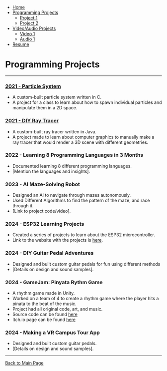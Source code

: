 <link rel="stylesheet" type="text/css" href="assets/styles.css">

<nav>
  <ul>
    <li><a href="index.html">Home</a></li>
    <li>
      <a href="programming.html">Programming Projects</a>
      <ul>
        <li><a href="project1.html">Project 1</a></li>
        <li><a href="project2.html">Project 2</a></li>
        <!-- Add more projects as needed -->
      </ul>
    </li>
    <li>
      <a href="audio-video.html">Video/Audio Projects</a>
      <ul>
        <li><a href="video1.html">Video 1</a></li>
        <li><a href="audio1.html">Audio 1</a></li>
        <!-- Add more projects as needed -->
      </ul>
    </li>
    <li><a href="resume.html">Resume</a></li>
  </ul>
</nav>

# Programming Projects

---

### [2021 - Particle System](Programming/ParticleSystem.md)
- A custom-built particle system written in C.
- A project for a class to learn about how to spawn individual particles and manipulate them in a 2D space.


### [2021 - DIY Ray Tracer](Programming/RayTracer.md)
- A custom-built ray tracer written in Java.
- A project made to learn about computer graphics to manually make a ray tracer that would render a 3D scene with different geometries.

### 2022 - Learning 8 Programming Languages in 3 Months
- Documented learning 8 different programming languages.
- [Mention the languages and insights].

### 2023 - AI Maze-Solving Robot
- Designed an AI to navigate through mazes autonomously.
- Used Different Algorithms to find the pattern of the maze, and race through it.
- [Link to project code/video].

### 2024 - ESP32 Learning Projects
- Created a series of projects to learn about the ESP32 microcontroller.
- Link to the website with the projects is [here](https://adastorm.github.io/CMPT401_TWU/).

### 2024 - DIY Guitar Pedal Adventures
- Designed and built custom guitar pedals for fun using different methods
- [Details on design and sound samples].

### 2024 - GameJam: Pinyata Rythm Game
- A rhythm game made in Unity.
- Worked on a team of 4 to create a rhythm game where the player hits a pinata to the beat of the music.
- Project had all original code, art, and music.
- Source code can be found [here](https://github.com/adastorm/GameJamGame)
- Itch.io page can be found [here](https://adastorm.itch.io/pinata)

### 2024 - Making a VR Campus Tour App
- Designed and built custom guitar pedals.
- [Details on design and sound samples].

---
[Back to Main Page](index.md)
